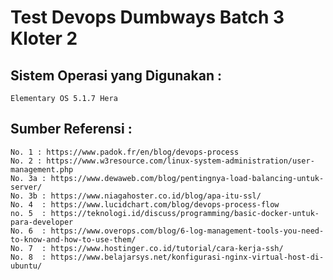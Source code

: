 # Test Devops Dumbways Batch 3 Kloter 2

## Sistem Operasi yang Digunakan : 
    Elementary OS 5.1.7 Hera

## Sumber Referensi :
    No. 1 : https://www.padok.fr/en/blog/devops-process
    No. 2 : https://www.w3resource.com/linux-system-administration/user-management.php
    No. 3a : https://www.dewaweb.com/blog/pentingnya-load-balancing-untuk-server/
    No. 3b : https://www.niagahoster.co.id/blog/apa-itu-ssl/
    No. 4  : https://www.lucidchart.com/blog/devops-process-flow
    no. 5  : https://teknologi.id/discuss/programming/basic-docker-untuk-para-developer
    No. 6  : https://www.overops.com/blog/6-log-management-tools-you-need-to-know-and-how-to-use-them/
    No. 7  : https://www.hostinger.co.id/tutorial/cara-kerja-ssh/
    No. 8  : https://www.belajarsys.net/konfigurasi-nginx-virtual-host-di-ubuntu/
